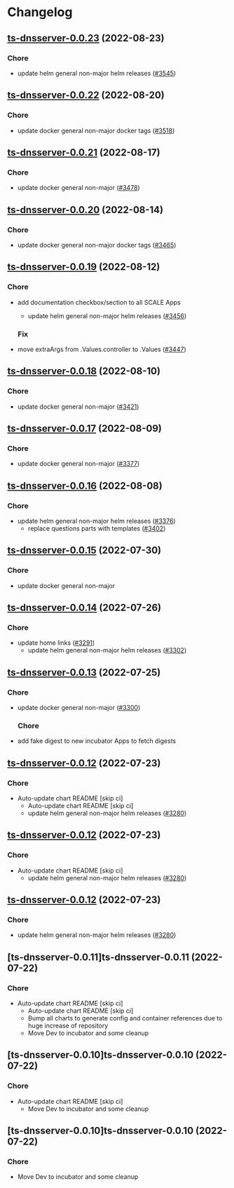 # Changelog



## [ts-dnsserver-0.0.23](https://github.com/truecharts/charts/compare/ts-dnsserver-0.0.22...ts-dnsserver-0.0.23) (2022-08-23)

### Chore

- update helm general non-major helm releases ([#3545](https://github.com/truecharts/charts/issues/3545))




## [ts-dnsserver-0.0.22](https://github.com/truecharts/charts/compare/ts-dnsserver-0.0.21...ts-dnsserver-0.0.22) (2022-08-20)

### Chore

- update docker general non-major docker tags ([#3518](https://github.com/truecharts/charts/issues/3518))




## [ts-dnsserver-0.0.21](https://github.com/truecharts/charts/compare/ts-dnsserver-0.0.20...ts-dnsserver-0.0.21) (2022-08-17)

### Chore

- update docker general non-major ([#3478](https://github.com/truecharts/charts/issues/3478))




## [ts-dnsserver-0.0.20](https://github.com/truecharts/charts/compare/ts-dnsserver-0.0.19...ts-dnsserver-0.0.20) (2022-08-14)

### Chore

- update docker general non-major docker tags ([#3465](https://github.com/truecharts/charts/issues/3465))




## [ts-dnsserver-0.0.19](https://github.com/truecharts/charts/compare/ts-dnsserver-0.0.18...ts-dnsserver-0.0.19) (2022-08-12)

### Chore

- add documentation checkbox/section to all SCALE Apps
  - update helm general non-major helm releases ([#3456](https://github.com/truecharts/charts/issues/3456))

  ### Fix

- move extraArgs from .Values.controller to .Values ([#3447](https://github.com/truecharts/charts/issues/3447))




## [ts-dnsserver-0.0.18](https://github.com/truecharts/charts/compare/ts-dnsserver-0.0.17...ts-dnsserver-0.0.18) (2022-08-10)

### Chore

- update docker general non-major ([#3421](https://github.com/truecharts/charts/issues/3421))




## [ts-dnsserver-0.0.17](https://github.com/truecharts/charts/compare/ts-dnsserver-0.0.16...ts-dnsserver-0.0.17) (2022-08-09)

### Chore

- update docker general non-major ([#3377](https://github.com/truecharts/charts/issues/3377))




## [ts-dnsserver-0.0.16](https://github.com/truecharts/charts/compare/ts-dnsserver-0.0.15...ts-dnsserver-0.0.16) (2022-08-08)

### Chore

- update helm general non-major helm releases ([#3376](https://github.com/truecharts/charts/issues/3376))
  - replace questions parts with templates ([#3402](https://github.com/truecharts/charts/issues/3402))




## [ts-dnsserver-0.0.15](https://github.com/truecharts/apps/compare/ts-dnsserver-0.0.14...ts-dnsserver-0.0.15) (2022-07-30)

### Chore

- update docker general non-major




## [ts-dnsserver-0.0.14](https://github.com/truecharts/apps/compare/ts-dnsserver-0.0.13...ts-dnsserver-0.0.14) (2022-07-26)

### Chore

- update home links ([#3291](https://github.com/truecharts/apps/issues/3291))
  - update helm general non-major helm releases ([#3302](https://github.com/truecharts/apps/issues/3302))




## [ts-dnsserver-0.0.13](https://github.com/truecharts/apps/compare/ts-dnsserver-0.0.12...ts-dnsserver-0.0.13) (2022-07-25)

### Chore

- update docker general non-major ([#3300](https://github.com/truecharts/apps/issues/3300))

  ### Chore

- add fake digest to new incubator Apps to fetch digests




## [ts-dnsserver-0.0.12](https://github.com/truecharts/apps/compare/ts-dnsserver-0.0.11...ts-dnsserver-0.0.12) (2022-07-23)

### Chore

- Auto-update chart README [skip ci]
  - Auto-update chart README [skip ci]
  - update helm general non-major helm releases ([#3280](https://github.com/truecharts/apps/issues/3280))




## [ts-dnsserver-0.0.12](https://github.com/truecharts/apps/compare/ts-dnsserver-0.0.11...ts-dnsserver-0.0.12) (2022-07-23)

### Chore

- Auto-update chart README [skip ci]
  - update helm general non-major helm releases ([#3280](https://github.com/truecharts/apps/issues/3280))




## [ts-dnsserver-0.0.12](https://github.com/truecharts/apps/compare/ts-dnsserver-0.0.11...ts-dnsserver-0.0.12) (2022-07-23)

### Chore

- update helm general non-major helm releases ([#3280](https://github.com/truecharts/apps/issues/3280))




## [ts-dnsserver-0.0.11]ts-dnsserver-0.0.11 (2022-07-22)

### Chore

- Auto-update chart README [skip ci]
  - Auto-update chart README [skip ci]
  - Bump all charts to generate config and container references due to huge increase of repository
  - Move Dev to incubator and some cleanup




## [ts-dnsserver-0.0.10]ts-dnsserver-0.0.10 (2022-07-22)

### Chore

- Auto-update chart README [skip ci]
  - Move Dev to incubator and some cleanup




## [ts-dnsserver-0.0.10]ts-dnsserver-0.0.10 (2022-07-22)

### Chore

- Move Dev to incubator and some cleanup

